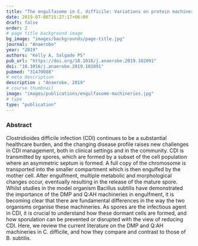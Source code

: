 ```yaml
---
title: "The engulfasome in C. difficile: Variations on protein machineries"
date: 2019-07-06T15:27:17+06:00
draft: false
order: 2
# page title background image
bg_image: "images/backgrounds/page-title.jpg"
journal: "Anaerobe"
year: "2019"
authors: "Kelly A, Salgado PS"
pub_url: "https://doi.org/10.1016/j.anaerobe.2019.102091"
doi: "10.1016/j.anaerobe.2019.102091"
pubmed: "31470088"
# meta description
description : "Anaerobe, 2019"
# course thumbnail
image: "images/publications/engulfasome-machineries.jpg"
# type
type: "publication"
---
```



### Abstract

Clostridioides difficile infection (CDI) continues to be a substantial healthcare burden, and the changing disease profile raises new challenges in CDI management, both in clinical settings and in the community. CDI is transmitted by spores, which are formed by a subset of the cell population where an asymmetric septum is formed. A full copy of the chromosome is transported into the smaller compartment which is then engulfed by the mother cell. After engulfment, multiple metabolic and morphological changes occur, eventually resulting in the release of the mature spore. Whilst studies in the model organism Bacillus subtilis have demonstrated the importance of the DMP and Q:AH machineries in engulfment, it is becoming clear that there are fundamental differences in the way the two organisms organise these machineries. As spores are the infectious agent in CDI, it is crucial to understand how these dormant cells are formed, and how sporulation can be prevented or disrupted with the view of reducing CDI. Here, we review the current literature on the DMP and Q:AH machineries in C. difficile, and how they compare and contrast to those of B. subtilis.</p>
